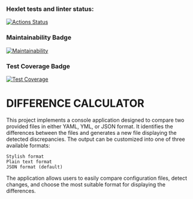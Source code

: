 ### Hexlet tests and linter status:
[![Actions Status](https://github.com/MikVito/java-project-71/actions/workflows/hexlet-check.yml/badge.svg)](https://github.com/MikVito/java-project-71/actions)

### Maintainability Badge
[![Maintainability](https://api.codeclimate.com/v1/badges/52c36059bc7e356a7204/maintainability)](https://codeclimate.com/github/MikVito/java-project-71/maintainability)

### Test Coverage Badge
[![Test Coverage](https://api.codeclimate.com/v1/badges/52c36059bc7e356a7204/test_coverage)](https://codeclimate.com/github/MikVito/java-project-71/test_coverage)

# DIFFERENCE CALCULATOR

This project implements a console application designed to compare two provided files in either YAML, YML, or JSON format. 
It identifies the differences between the files and generates a new file displaying the detected discrepancies. 
The output can be customized into one of three available formats:

    Stylish format
    Plain text format
    JSON format (default)

The application allows users to easily compare configuration files, detect changes, and choose the most suitable format 
for displaying the differences.
